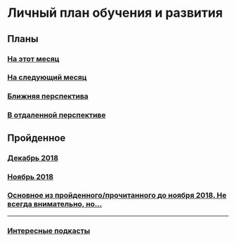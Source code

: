 # Личный план обучения и развития

## Планы
### [На этот месяц](2019/January.md)
### [На следующий месяц](2019/February.md)

### [Ближняя перспектива](some-next-mounth.md)
### [В отдаленной перспективе](someday.md)

## Пройденное
### [Декабрь 2018](2018/December.md)
### [Ноябрь 2018](2018/November.md)
### [Основное из пройденного/прочитанного до ноября 2018. Не всегда внимательно, но...](passed.md)
__________________________________
### [Интересные подкасты](podcasts.md)
